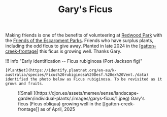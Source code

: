 ﻿---
latitude: -27.53881296010301
longitude: 152.0549056161355
photos:
  1:
    date: 2025-04-22 12:02:28
    description: None
    filename: C25E1E3A-9002-4650-835E-876E26885A18.heic
    latitude: -27.540695
    longitude: 152.05476383333334
    memexFilename: images/garys-ficus/1.jpeg
    title: None
tags:
- plants
- wood-duck-meadows
title: Gary's Ficus
type: single-plant
---
Making friends is one of the benefits of volunteering at [Redwood Park](https://fep.org.au/our-parks/redwood-park/) with the [Friends of the Escarpment Parks](https://fep.org.au). Friends who have surplus plants, including the odd ficus to give away. Planted in late 2024 in the [[gatton-creek-frontage]] this ficus is growing well. Thanks Gary.

!!! info "Early identification -- Ficus rubiginosa (Port Jackson fig)"

    [PlantNet](https://identify.plantnet.org/en-au/k-australia/species/Ficus%20rubiginosa%20Desf.%20ex%20Vent./data) identified the photo below as Ficus rubiginosa. To be revisited as it grows and fruits.

<figure markdown>
![Small ](https://djon.es/assets/memex/sense/landscape-garden/individual-plants/./images/garys-ficus/1.jpeg)
<caption>Gary's ficus (Ficus obliqua) growing well in the [[gatton-creek-frontage]] as of April, 2025</caption>
</figure>


[//begin]: # "Autogenerated link references for markdown compatibility"
[gatton-creek-frontage]: ../gatton-creek-frontage "Gatton creek frontage"
[//end]: # "Autogenerated link references"